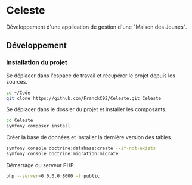 # Celeste

Développement d'une application de gestion d'une "Maison des Jeunes".

## Développement

### Installation du projet

Se déplacer dans l'espace de travail et récupérer le projet depuis les sources.

```bash
cd ~/Code
git clone https://github.com/FranckC92/Celeste.git Celeste
```

Se déplacer dans le dossier du projet et installer les composants.

```bash
cd Celeste
symfony composer install
```

Créer la base de données et installer la dernière version des tables.

```bash
symfony console doctrine:database:create --if-not-exists
symfony console doctrine:migration:migrate
```

Démarrage du serveur PHP.

```bash
php --server=0.0.0.0:8000 -t public
```
